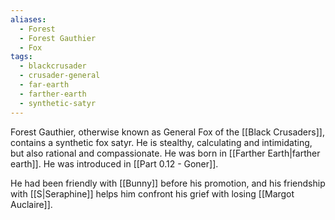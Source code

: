```yaml
---
aliases:
  - Forest
  - Forest Gauthier
  - Fox
tags:
  - blackcrusader
  - crusader-general
  - far-earth
  - farther-earth
  - synthetic-satyr
---
```

Forest Gauthier, otherwise known as General Fox of the [[Black Crusaders]], contains a synthetic fox satyr. He is stealthy, calculating and intimidating, but also rational and compassionate. He was born in [[Farther Earth|farther earth]]. He was introduced in [[Part 0.12 - Goner]].

He had been friendly with [[Bunny]] before his promotion, and his friendship with [[S|Seraphine]] helps him confront his grief with losing [[Margot Auclaire]]. 

